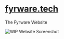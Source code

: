 # [fyrware.tech](http://fyrware.tech)
The Fyrware Website

![WIP Website Screenshot](https://cdn.discordapp.com/attachments/282274126888960000/530938868376010792/Screenshot_from_2019-01-04_20-41-14.png)
